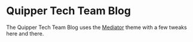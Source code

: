 Quipper Tech Team Blog
======================

The Quipper Tech Team Blog uses the [Mediator](http://jekyllthemes.org/themes/mediator/) theme with a few tweaks here and there.
